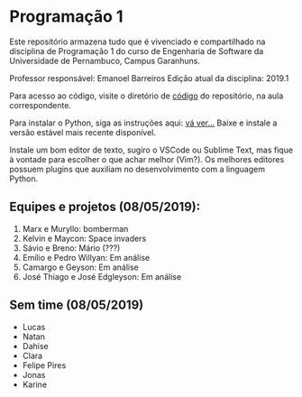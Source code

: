 # Programação 1

Este repositório armazena tudo que é vivenciado e compartilhado na disciplina de Programação 1 do curso de Engenharia de Software da Universidade de Pernambuco, Campus Garanhuns.

Professor responsável: Emanoel Barreiros
Edição atual da disciplina: 2019.1

Para acesso ao código, visite o diretório de [código](https://github.com/emanoelbarreiros/programacao1/tree/master/codigo) do repositório, na aula correspondente.

Para instalar o Python, siga as instruções aqui: [vá ver...](https://www.python.org/downloads/) Baixe e instale a versão estável mais recente disponível.

Instale um bom editor de texto, sugiro o VSCode ou Sublime Text, mas fique à vontade para escolher o que achar melhor (Vim?). Os melhores editores possuem plugins que auxiliam no desenvolvimento com a linguagem Python.

## Equipes e projetos (08/05/2019):
1. Marx e Muryllo: bomberman
2. Kelvin e Maycon: Space invaders
3. Sávio e Breno: Mário (???)
4. Emílio e Pedro Willyan: Em análise
5. Camargo e Geyson: Em análise
6. José Thiago e José Edgleyson: Em análise

## Sem time (08/05/2019)
- Lucas
- Natan
- Dahise
- Clara
- Felipe Pires
- Jonas
- Karine